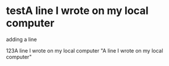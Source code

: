 # testA line I wrote on my local computer
adding a line

123A line I wrote on my local computer
"A line I wrote on my local computer" 
